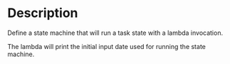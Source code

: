 # Description

Define a state machine that will run a task state with a lambda invocation.

The lambda will print the initial input date used for running the state machine.
